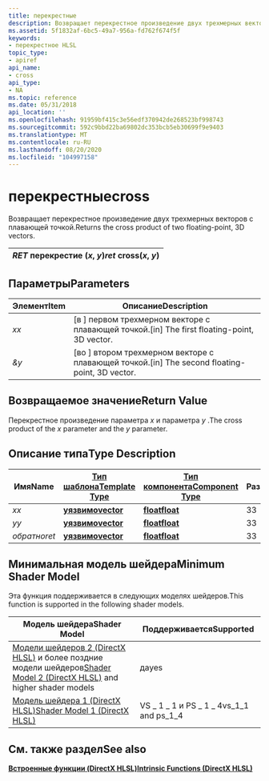 ```yaml
---
title: перекрестные
description: Возвращает перекрестное произведение двух трехмерных векторов с плавающей точкой.
ms.assetid: 5f1832af-6bc5-49a7-956a-fd762f674f5f
keywords:
- перекрестное HLSL
topic_type:
- apiref
api_name:
- cross
api_type:
- NA
ms.topic: reference
ms.date: 05/31/2018
api_location: ''
ms.openlocfilehash: 91959bf415c3e56edf370942de268523bf998743
ms.sourcegitcommit: 592c9bbd22ba69802dc353bcb5eb30699f9e9403
ms.translationtype: MT
ms.contentlocale: ru-RU
ms.lasthandoff: 08/20/2020
ms.locfileid: "104997158"
---
```

# <a name="cross"></a><span data-ttu-id="2db3a-104">перекрестные</span><span class="sxs-lookup"><span data-stu-id="2db3a-104">cross</span></span>

<span data-ttu-id="2db3a-105">Возвращает перекрестное произведение двух трехмерных векторов с плавающей точкой.</span><span class="sxs-lookup"><span data-stu-id="2db3a-105">Returns the cross product of two floating-point, 3D vectors.</span></span>



| <span data-ttu-id="2db3a-106">*RET* перекрестие (*x*, *y*)</span><span class="sxs-lookup"><span data-stu-id="2db3a-106">*ret* cross(*x*, *y*)</span></span> |
|-----------------------|



 

## <a name="parameters"></a><span data-ttu-id="2db3a-107">Параметры</span><span class="sxs-lookup"><span data-stu-id="2db3a-107">Parameters</span></span>



| <span data-ttu-id="2db3a-108">Элемент</span><span class="sxs-lookup"><span data-stu-id="2db3a-108">Item</span></span>                                                   | <span data-ttu-id="2db3a-109">Описание</span><span class="sxs-lookup"><span data-stu-id="2db3a-109">Description</span></span>                                             |
|--------------------------------------------------------|---------------------------------------------------------|
| <span data-ttu-id="2db3a-110"><span id="x"></span><span id="X"></span>*x*</span><span class="sxs-lookup"><span data-stu-id="2db3a-110"><span id="x"></span><span id="X"></span>*x*</span></span><br/> | <span data-ttu-id="2db3a-111">\[в \] первом трехмерном векторе с плавающей точкой.</span><span class="sxs-lookup"><span data-stu-id="2db3a-111">\[in\] The first floating-point, 3D vector.</span></span><br/>  |
| <span data-ttu-id="2db3a-112"><span id="y"></span><span id="Y"></span>*&*</span><span class="sxs-lookup"><span data-stu-id="2db3a-112"><span id="y"></span><span id="Y"></span>*y*</span></span><br/> | <span data-ttu-id="2db3a-113">\[во \] втором трехмерном векторе с плавающей точкой.</span><span class="sxs-lookup"><span data-stu-id="2db3a-113">\[in\] The second floating-point, 3D vector.</span></span><br/> |



 

## <a name="return-value"></a><span data-ttu-id="2db3a-114">Возвращаемое значение</span><span class="sxs-lookup"><span data-stu-id="2db3a-114">Return Value</span></span>

<span data-ttu-id="2db3a-115">Перекрестное произведение параметра *x* и параметра *y* .</span><span class="sxs-lookup"><span data-stu-id="2db3a-115">The cross product of the *x* parameter and the *y* parameter.</span></span>

## <a name="type-description"></a><span data-ttu-id="2db3a-116">Описание типа</span><span class="sxs-lookup"><span data-stu-id="2db3a-116">Type Description</span></span>



| <span data-ttu-id="2db3a-117">Имя</span><span class="sxs-lookup"><span data-stu-id="2db3a-117">Name</span></span>  | [<span data-ttu-id="2db3a-118">**Тип шаблона**</span><span class="sxs-lookup"><span data-stu-id="2db3a-118">**Template Type**</span></span>](dx-graphics-hlsl-intrinsic-functions.md)                       | [<span data-ttu-id="2db3a-119">**Тип компонента**</span><span class="sxs-lookup"><span data-stu-id="2db3a-119">**Component Type**</span></span>](dx-graphics-hlsl-intrinsic-functions.md) | <span data-ttu-id="2db3a-120">Размер</span><span class="sxs-lookup"><span data-stu-id="2db3a-120">Size</span></span> |
|-------|-------------------------------------------------------------------------------------|----------------------------------------------------------------|------|
| <span data-ttu-id="2db3a-121">*x*</span><span class="sxs-lookup"><span data-stu-id="2db3a-121">*x*</span></span>   | [<span data-ttu-id="2db3a-122">**уязвимо**</span><span class="sxs-lookup"><span data-stu-id="2db3a-122">**vector**</span></span>](dx-graphics-hlsl-intrinsic-functions.md) | [<span data-ttu-id="2db3a-123">**float**</span><span class="sxs-lookup"><span data-stu-id="2db3a-123">**float**</span></span>](/windows/desktop/WinProg/windows-data-types)                        | <span data-ttu-id="2db3a-124">3</span><span class="sxs-lookup"><span data-stu-id="2db3a-124">3</span></span>    |
| <span data-ttu-id="2db3a-125">*y*</span><span class="sxs-lookup"><span data-stu-id="2db3a-125">*y*</span></span>   | [<span data-ttu-id="2db3a-126">**уязвимо**</span><span class="sxs-lookup"><span data-stu-id="2db3a-126">**vector**</span></span>](dx-graphics-hlsl-intrinsic-functions.md) | [<span data-ttu-id="2db3a-127">**float**</span><span class="sxs-lookup"><span data-stu-id="2db3a-127">**float**</span></span>](/windows/desktop/WinProg/windows-data-types)                        | <span data-ttu-id="2db3a-128">3</span><span class="sxs-lookup"><span data-stu-id="2db3a-128">3</span></span>    |
| <span data-ttu-id="2db3a-129">*обратно*</span><span class="sxs-lookup"><span data-stu-id="2db3a-129">*ret*</span></span> | [<span data-ttu-id="2db3a-130">**уязвимо**</span><span class="sxs-lookup"><span data-stu-id="2db3a-130">**vector**</span></span>](dx-graphics-hlsl-intrinsic-functions.md) | [<span data-ttu-id="2db3a-131">**float**</span><span class="sxs-lookup"><span data-stu-id="2db3a-131">**float**</span></span>](/windows/desktop/WinProg/windows-data-types)                        | <span data-ttu-id="2db3a-132">3</span><span class="sxs-lookup"><span data-stu-id="2db3a-132">3</span></span>    |



 

## <a name="minimum-shader-model"></a><span data-ttu-id="2db3a-133">Минимальная модель шейдера</span><span class="sxs-lookup"><span data-stu-id="2db3a-133">Minimum Shader Model</span></span>

<span data-ttu-id="2db3a-134">Эта функция поддерживается в следующих моделях шейдеров.</span><span class="sxs-lookup"><span data-stu-id="2db3a-134">This function is supported in the following shader models.</span></span>



| <span data-ttu-id="2db3a-135">Модель шейдера</span><span class="sxs-lookup"><span data-stu-id="2db3a-135">Shader Model</span></span>                                                                       | <span data-ttu-id="2db3a-136">Поддерживается</span><span class="sxs-lookup"><span data-stu-id="2db3a-136">Supported</span></span>             |
|------------------------------------------------------------------------------------|-----------------------|
| <span data-ttu-id="2db3a-137">[Модели шейдеров 2 (DirectX HLSL)](dx-graphics-hlsl-sm2.md) и более поздние модели шейдеров</span><span class="sxs-lookup"><span data-stu-id="2db3a-137">[Shader Model 2 (DirectX HLSL)](dx-graphics-hlsl-sm2.md) and higher shader models</span></span> | <span data-ttu-id="2db3a-138">да</span><span class="sxs-lookup"><span data-stu-id="2db3a-138">yes</span></span>                   |
| [<span data-ttu-id="2db3a-139">Модель шейдера 1 (DirectX HLSL)</span><span class="sxs-lookup"><span data-stu-id="2db3a-139">Shader Model 1 (DirectX HLSL)</span></span>](dx-graphics-hlsl-sm1.md)                          | <span data-ttu-id="2db3a-140">VS \_ 1 \_ 1 и PS \_ 1 \_ 4</span><span class="sxs-lookup"><span data-stu-id="2db3a-140">vs\_1\_1 and ps\_1\_4</span></span> |



 

## <a name="see-also"></a><span data-ttu-id="2db3a-141">См. также раздел</span><span class="sxs-lookup"><span data-stu-id="2db3a-141">See also</span></span>

<dl> <dt>

[<span data-ttu-id="2db3a-142">**Встроенные функции (DirectX HLSL)**</span><span class="sxs-lookup"><span data-stu-id="2db3a-142">**Intrinsic Functions (DirectX HLSL)**</span></span>](dx-graphics-hlsl-intrinsic-functions.md)
</dt> </dl>

 

